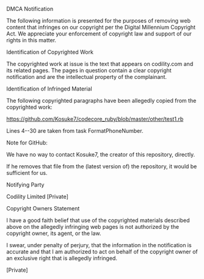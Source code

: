 DMCA Notification

The following information is presented for the purposes of removing web
content that infringes on our copyright per the Digital Millennium
Copyright Act. We appreciate your enforcement of copyright law and support
of our rights in this matter.

Identification of Copyrighted Work

The copyrighted work at issue is the text that appears on codility.com and
its related pages. The pages in question contain a clear copyright
notification and are the intellectual property of the complainant.

Identification of Infringed Material

The following copyrighted paragraphs have been allegedly copied from the
copyrighted work:

https://github.com/Kosuke7/codecore_ruby/blob/master/other/test1.rb

Lines 4--30 are taken from task FormatPhoneNumber.

Note for GitHub:

We have no way to contact Kosuke7, the creator of this repository,
directly.

If he removes that file from the (latest version of) the repository, it
would be sufficient for us.

Notifying Party

Codility Limited
[Private]

Copyright Owners Statement

I have a good faith belief that use of the copyrighted materials described
above on the allegedly infringing web pages is not authorized by the
copyright owner, its agent, or the law.

I swear, under penalty of perjury, that the information in the notification
is accurate and that I am authorized to act on behalf of the copyright
owner of an exclusive right that is allegedly infringed.

[Private]
